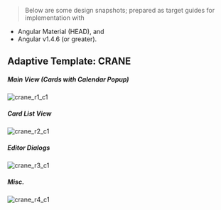 > Below are some design snapshots; prepared as target guides for implementation with 
*  Angular Material (HEAD), and 
*  Angular v1.4.6 (or greater).


## Adaptive Template: CRANE

##### Main View (Cards with Calendar Popup)

![crane_r1_c1](https://cloud.githubusercontent.com/assets/210413/9978328/cb2c8248-5eed-11e5-986b-6850fd384b9a.jpg)


##### Card List View

![crane_r2_c1](https://cloud.githubusercontent.com/assets/210413/9978331/e316de12-5eed-11e5-8145-72db1e2a9d13.jpg)


##### Editor Dialogs

![crane_r3_c1](https://cloud.githubusercontent.com/assets/210413/9978333/f37fc908-5eed-11e5-8f23-63997107ef0b.jpg)


##### Misc.

![crane_r4_c1](https://cloud.githubusercontent.com/assets/210413/9978335/fe74d3a8-5eed-11e5-9fb6-6c237a783125.jpg)


